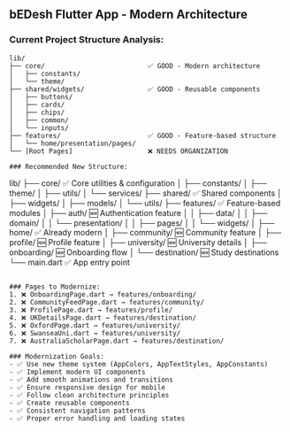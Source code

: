 ## bEDesh Flutter App - Modern Architecture

### Current Project Structure Analysis:
```
lib/
├── core/                          ✅ GOOD - Modern architecture
│   ├── constants/
│   └── theme/
├── shared/widgets/                ✅ GOOD - Reusable components
│   ├── buttons/
│   ├── cards/
│   ├── chips/
│   ├── common/
│   └── inputs/
├── features/                      ✅ GOOD - Feature-based structure
│   └── home/presentation/pages/
└── [Root Pages]                   ❌ NEEDS ORGANIZATION

### Recommended New Structure:
```
lib/
├── core/                          ✅ Core utilities & configuration
│   ├── constants/
│   ├── theme/
│   ├── utils/
│   └── services/
├── shared/                        ✅ Shared components
│   ├── widgets/
│   ├── models/
│   └── utils/
├── features/                      ✅ Feature-based modules
│   ├── auth/                      🆕 Authentication feature
│   │   ├── data/
│   │   ├── domain/
│   │   └── presentation/
│   │       ├── pages/
│   │       └── widgets/
│   ├── home/                      ✅ Already modern
│   ├── community/                 🆕 Community feature
│   ├── profile/                   🆕 Profile feature
│   ├── university/                🆕 University details
│   ├── onboarding/                🆕 Onboarding flow
│   └── destination/               🆕 Study destinations
└── main.dart                      ✅ App entry point
```

### Pages to Modernize:
1. ❌ OnboardingPage.dart → features/onboarding/
2. ❌ CommunityFeedPage.dart → features/community/
3. ❌ ProfilePage.dart → features/profile/
4. ❌ UKDetailsPage.dart → features/destination/
5. ❌ OxfordPage.dart → features/university/
6. ❌ SwanseaUni.dart → features/university/
7. ❌ AustraliaScholarPage.dart → features/destination/

### Modernization Goals:
- ✅ Use new theme system (AppColors, AppTextStyles, AppConstants)
- ✅ Implement modern UI components
- ✅ Add smooth animations and transitions
- ✅ Ensure responsive design for mobile
- ✅ Follow clean architecture principles
- ✅ Create reusable components
- ✅ Consistent navigation patterns
- ✅ Proper error handling and loading states
```
